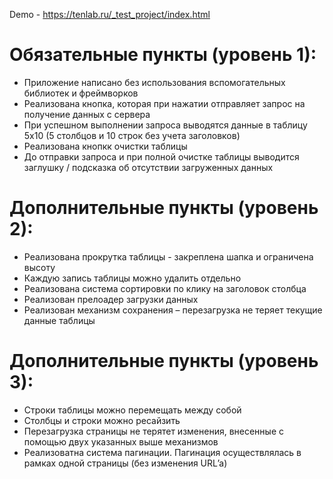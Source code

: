 Demo - https://tenlab.ru/_test_project/index.html

<h1>Обязательные пункты (уровень 1):</h1>
<ul>
  <li>Приложение написано без использования вспомогательных библиотек и фреймворков</li>
  <li>Реализована кнопка, которая при нажатии отправляет запрос на получение данных с сервера</li>
  <li>При успешном выполнении запроса выводятся данные в таблицу 5х10 (5 столбцов и 10 строк без учета заголовков)</li>
  <li>Реализована кнопкк очистки таблицы</li>
  <li>До отправки запроса и при полной очистке таблицы выводится заглушку / подсказка об отсутствии загруженных данных</li>
</ul>

<h1>Дополнительные пункты (уровень 2):</h1>
<ul>
  <li>Реализована прокрутка таблицы - закреплена шапка и ограничена высоту</li>
  <li>Каждую запись таблицы можно удалить отдельно</li>
  <li>Реализована система сортировки по клику на заголовок столбца</li>
  <li>Реализован прелоадер загрузки данных</li>
  <li>Реализован механизм сохранения – перезагрузка не теряет текущие данные таблицы</li>
</ul>

<h1>Дополнительные пункты (уровень 3):</h1>
<ul>
  <li>Строки таблицы можно перемещать между собой</li>
  <li>Столбцы и строки можно ресайзить</li>
  <li>Перезагрузка страницы не терятет изменения, внесенные с помощью двух указанных выше механизмов</li>
  <li>Реализоватна система пагинации. Пагинация осуществлялась в рамках одной страницы (без изменения URL’a)</li>
</ul>



